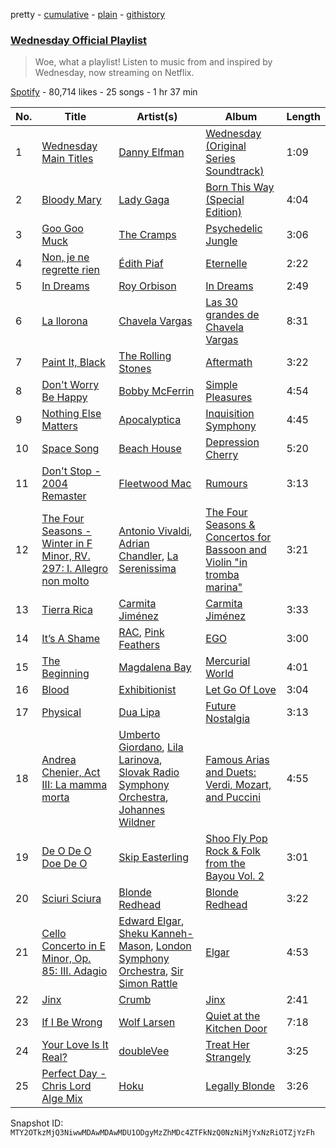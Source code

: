 pretty - [cumulative](/playlists/cumulative/37i9dQZF1DXbyvJ0pcthaD.md) - [plain](/playlists/plain/37i9dQZF1DXbyvJ0pcthaD) - [githistory](https://github.githistory.xyz/mackorone/spotify-playlist-archive/blob/main/playlists/plain/37i9dQZF1DXbyvJ0pcthaD)

### [Wednesday Official Playlist](https://open.spotify.com/playlist/37i9dQZF1DXbyvJ0pcthaD)

> Woe, what a playlist! Listen to music from and inspired by Wednesday, now streaming on Netflix.

[Spotify](https://open.spotify.com/user/spotify) - 80,714 likes - 25 songs - 1 hr 37 min

| No. | Title | Artist(s) | Album | Length |
|---|---|---|---|---|
| 1 | [Wednesday Main Titles](https://open.spotify.com/track/3dd9uXh41vmFLO3UvqLJL6) | [Danny Elfman](https://open.spotify.com/artist/5qBZETtyzfYnXOobDXbmcD) | [Wednesday \(Original Series Soundtrack\)](https://open.spotify.com/album/2uuGxhpcN88ctFFHAYOzxF) | 1:09 |
| 2 | [Bloody Mary](https://open.spotify.com/track/11BKm0j4eYoCPPpCONAVwA) | [Lady Gaga](https://open.spotify.com/artist/1HY2Jd0NmPuamShAr6KMms) | [Born This Way \(Special Edition\)](https://open.spotify.com/album/5maeycU97NHBgwRr2h2A4O) | 4:04 |
| 3 | [Goo Goo Muck](https://open.spotify.com/track/3EEd6ldsPat620GVYMEhOP) | [The Cramps](https://open.spotify.com/artist/4lYtGx5NZQJHsMyhHc5iz3) | [Psychedelic Jungle](https://open.spotify.com/album/111E8uRgwGQo9YJJBvpALn) | 3:06 |
| 4 | [Non, je ne regrette rien](https://open.spotify.com/track/3dkIE8P7hvl3tHl9KSb6dA) | [Édith Piaf](https://open.spotify.com/artist/1WPcVNert9hn7mHsPKDn7j) | [Eternelle](https://open.spotify.com/album/2k3nz0I7mJzegtkooii4za) | 2:22 |
| 5 | [In Dreams](https://open.spotify.com/track/5YsyqcewwE0c1ukzHVciS3) | [Roy Orbison](https://open.spotify.com/artist/0JDkhL4rjiPNEp92jAgJnS) | [In Dreams](https://open.spotify.com/album/1Mur3hTEWtYHqGku4d9ySm) | 2:49 |
| 6 | [La llorona](https://open.spotify.com/track/21VxAmhZn3p0kdb0jXu4Ry) | [Chavela Vargas](https://open.spotify.com/artist/0WC6O2ZzUcDYvcmt2mGh8c) | [Las 30 grandes de Chavela Vargas](https://open.spotify.com/album/5PBV4NRJsndZpe2cbIejt2) | 8:31 |
| 7 | [Paint It, Black](https://open.spotify.com/track/63T7DJ1AFDD6Bn8VzG6JE8) | [The Rolling Stones](https://open.spotify.com/artist/22bE4uQ6baNwSHPVcDxLCe) | [Aftermath](https://open.spotify.com/album/72qrnM4yUNMDDlWiqKc8iY) | 3:22 |
| 8 | [Don't Worry Be Happy](https://open.spotify.com/track/4hObp5bmIJ3PP3cKA9K9GY) | [Bobby McFerrin](https://open.spotify.com/artist/2FjkZT851ez950cyPjeYid) | [Simple Pleasures](https://open.spotify.com/album/4zhRkgoZKC2xCPPys1gK4b) | 4:54 |
| 9 | [Nothing Else Matters](https://open.spotify.com/track/3uErbNGaNIPJkRlMrLxR9Z) | [Apocalyptica](https://open.spotify.com/artist/4Lm0pUvmisUHMdoky5ch2I) | [Inquisition Symphony](https://open.spotify.com/album/6leqa6QQESn76w64IdN9yQ) | 4:45 |
| 10 | [Space Song](https://open.spotify.com/track/7H0ya83CMmgFcOhw0UB6ow) | [Beach House](https://open.spotify.com/artist/56ZTgzPBDge0OvCGgMO3OY) | [Depression Cherry](https://open.spotify.com/album/194CqC2Zi0kUFEPWedb3qr) | 5:20 |
| 11 | [Don't Stop \- 2004 Remaster](https://open.spotify.com/track/4bEb3KE4mSKlTFjtWJQBqO) | [Fleetwood Mac](https://open.spotify.com/artist/08GQAI4eElDnROBrJRGE0X) | [Rumours](https://open.spotify.com/album/1bt6q2SruMsBtcerNVtpZB) | 3:13 |
| 12 | [The Four Seasons \- Winter in F Minor, RV\. 297: I\. Allegro non molto](https://open.spotify.com/track/0ROMalDdNg3L2HoZP4qFyJ) | [Antonio Vivaldi](https://open.spotify.com/artist/2QOIawHpSlOwXDvSqQ9YJR), [Adrian Chandler](https://open.spotify.com/artist/7qJsLLT3iv2Uc0XbpnmEKz), [La Serenissima](https://open.spotify.com/artist/15PIcAgtP1zCipRK3sniUN) | [The Four Seasons & Concertos for Bassoon and Violin "in tromba marina"](https://open.spotify.com/album/1mSVDEox7b18dnZ4Iblnkb) | 3:21 |
| 13 | [Tierra Rica](https://open.spotify.com/track/67loy4ECyK5Wg0ZPl2P67k) | [Carmita Jiménez](https://open.spotify.com/artist/6xe8KyUZf4VP7cw5kpWpFY) | [Carmita Jiménez](https://open.spotify.com/album/4PnMS4kDYJ9clQTIcEF2p6) | 3:33 |
| 14 | [It’s A Shame](https://open.spotify.com/track/4DoWwjW93HS2p0SahEQ2qR) | [RAC](https://open.spotify.com/artist/4AGwPDdh1y8hochNzHy5HC), [Pink Feathers](https://open.spotify.com/artist/5G46oA5vyTUNhJkAyqmGmW) | [EGO](https://open.spotify.com/album/4soSC3Y3hkAczeDVklfp34) | 3:00 |
| 15 | [The Beginning](https://open.spotify.com/track/5xoMRan7YOKvYL6vueYugk) | [Magdalena Bay](https://open.spotify.com/artist/1oPRcJUkloHaRLYx0olBLJ) | [Mercurial World](https://open.spotify.com/album/1ERrUvG31thFCxdwWUoJrY) | 4:01 |
| 16 | [Blood](https://open.spotify.com/track/2KgUfq542PMh2oImJz7W7T) | [Exhibitionist](https://open.spotify.com/artist/2L4hIKcvgn76KaB7D9X5iZ) | [Let Go Of Love](https://open.spotify.com/album/4UvzxGsJRbfoAHxQ5QHV1k) | 3:04 |
| 17 | [Physical](https://open.spotify.com/track/3AzjcOeAmA57TIOr9zF1ZW) | [Dua Lipa](https://open.spotify.com/artist/6M2wZ9GZgrQXHCFfjv46we) | [Future Nostalgia](https://open.spotify.com/album/7fJJK56U9fHixgO0HQkhtI) | 3:13 |
| 18 | [Andrea Chenier, Act III: La mamma morta](https://open.spotify.com/track/0i0XoLRtl0Ece1XTTXalwZ) | [Umberto Giordano](https://open.spotify.com/artist/2vedxcgUX1uom0dCE4xTTj), [Lila Larinova](https://open.spotify.com/artist/0VCsEU7pBDeEiEha4eDTml), [Slovak Radio Symphony Orchestra](https://open.spotify.com/artist/428GNN7qZnTsMaK3SfPo6D), [Johannes Wildner](https://open.spotify.com/artist/3QEztQUVjL5FGxXuP70mJQ) | [Famous Arias and Duets: Verdi, Mozart, and Puccini](https://open.spotify.com/album/5xMNb7LpbNr1kPhcv4xfjN) | 4:55 |
| 19 | [De O De O Doe De O](https://open.spotify.com/track/1VS1KRKgRlMkavRrJb5DTb) | [Skip Easterling](https://open.spotify.com/artist/7Ljeb35EACw2LCUxhvRHtY) | [Shoo Fly Pop Rock & Folk from the Bayou Vol\. 2](https://open.spotify.com/album/6ltSt6HeiPjcyapn9lVUbg) | 3:01 |
| 20 | [Sciuri Sciura](https://open.spotify.com/track/69KrUizJaQziApPaMTL0yc) | [Blonde Redhead](https://open.spotify.com/artist/5isqImG0rLfAgBJSPMEVXF) | [Blonde Redhead](https://open.spotify.com/album/4oQTioeIg4j1jMyhUvX6tp) | 3:22 |
| 21 | [Cello Concerto in E Minor, Op\. 85: III\. Adagio](https://open.spotify.com/track/1H8N7ONl0vFj3gJiAe0h36) | [Edward Elgar](https://open.spotify.com/artist/430byzy0c5bPn5opiu0SRd), [Sheku Kanneh\-Mason](https://open.spotify.com/artist/6OTr0YwLwGdv7mlmX27hRX), [London Symphony Orchestra](https://open.spotify.com/artist/5yxyJsFanEAuwSM5kOuZKc), [Sir Simon Rattle](https://open.spotify.com/artist/4GQwgdcDQwqtcHICjUNndp) | [Elgar](https://open.spotify.com/album/3PwJLGFcKrecmaRbJQYMSg) | 4:53 |
| 22 | [Jinx](https://open.spotify.com/track/3t5htCiGucfhAQjm88U3K9) | [Crumb](https://open.spotify.com/artist/4kSGbjWGxTchKpIxXPJv0B) | [Jinx](https://open.spotify.com/album/6DxidEI7EhF8md8ev83iNY) | 2:41 |
| 23 | [If I Be Wrong](https://open.spotify.com/track/2wwko1N7dVjpsHt5Ca9be3) | [Wolf Larsen](https://open.spotify.com/artist/1din3PtISOIqZrcNvGLoyc) | [Quiet at the Kitchen Door](https://open.spotify.com/album/5zQuH90HZTS3polThsRVG7) | 7:18 |
| 24 | [Your Love Is It Real?](https://open.spotify.com/track/5AGYajXy8psPb1d18TC20G) | [doubleVee](https://open.spotify.com/artist/44ctaVe3os7HsW3ad0JbIt) | [Treat Her Strangely](https://open.spotify.com/album/160v3MwjFlmnBYCFXbTxzH) | 3:25 |
| 25 | [Perfect Day \- Chris Lord Alge Mix](https://open.spotify.com/track/0frKt739Ov9vvKS3JRu5Vi) | [Hoku](https://open.spotify.com/artist/7ftZLBtMuNBXnnDFKbAblK) | [Legally Blonde](https://open.spotify.com/album/4ahahKSnwRkqMcJrC8uguE) | 3:26 |

Snapshot ID: `MTY2OTkzMjQ3NiwwMDAwMDAwMDU1ODgyMzZhMDc4ZTFkNzQ0NzNiMjYxNzRiOTZjYzFh`
